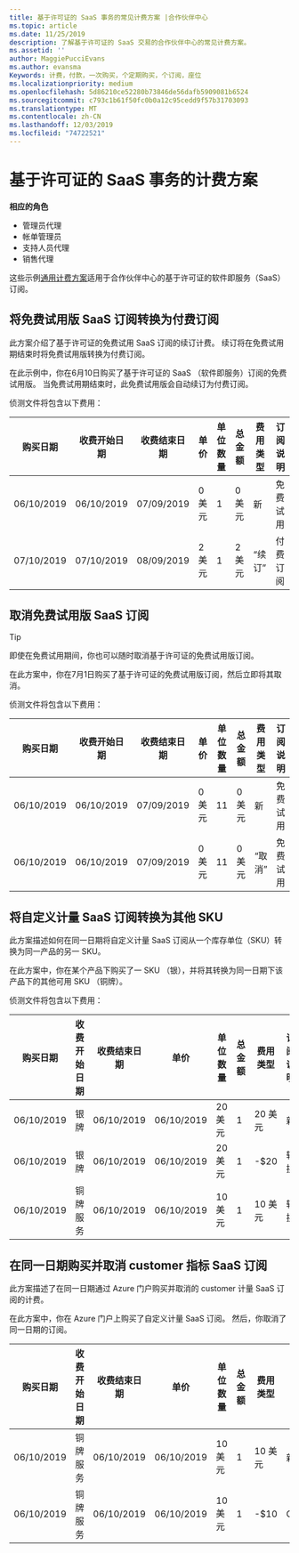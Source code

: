 ```yaml
---
title: 基于许可证的 SaaS 事务的常见计费方案 |合作伙伴中心
ms.topic: article
ms.date: 11/25/2019
description: 了解基于许可证的 SaaS 交易的合作伙伴中心的常见计费方案。
ms.assetid: ''
author: MaggiePucciEvans
ms.author: evansma
Keywords: 计费，付款，一次购买，个定期购买，个订阅，座位
ms.localizationpriority: medium
ms.openlocfilehash: 5d86210ce52280b73846de56dafb5909081b6524
ms.sourcegitcommit: c793c1b61f50fc0b0a12c95cedd9f57b31703093
ms.translationtype: MT
ms.contentlocale: zh-CN
ms.lasthandoff: 12/03/2019
ms.locfileid: "74722521"
---
```

# <a name="billing-scenarios-for-license-based-saas-transactions"></a>基于许可证的 SaaS 事务的计费方案

**相应的角色**

- 管理员代理
- 帐单管理员
- 支持人员代理
- 销售代理


这些示例[通用计费方案](common-billing-scenarios.md)适用于合作伙伴中心的基于许可证的软件即服务（SaaS）订阅。

## <a name="convert-a-free-trial-saas-subscription-to-a-paid-subscription"></a>将免费试用版 SaaS 订阅转换为付费订阅

此方案介绍了基于许可证的免费试用 SaaS 订阅的续订计费。 续订将在免费试用期结束时将免费试用版转换为付费订阅。

在此示例中，你在6月10日购买了基于许可证的 SaaS （软件即服务）订阅的免费试用版。 当免费试用期结束时，此免费试用版会自动续订为付费订阅。

侦测文件将包含以下费用：

| 购买日期 | 收费开始日期 | 收费结束日期 | 单价 | 单位数量 | 总金额 | 费用类型 | 订阅说明 |
| ------------- | ----------------- | --------------- | ---------- | ------------- | ------------ | ----------- | ----------------- |
| 06/10/2019 | 06/10/2019 | 07/09/2019 | 0 美元 | 1 | 0 美元 | 新 | 免费试用 |
| 07/10/2019 | 07/10/2019 | 08/09/2019 | 2 美元 | 1 | 2 美元 | “续订” | 付费订阅 |

## <a name="cancel-a-free-trial-saas-subscription"></a>取消免费试用版 SaaS 订阅

> [!TIP]
> 即使在免费试用期间，你也可以随时取消基于许可证的免费试用版订阅。

在此方案中，你在7月1日购买了基于许可证的免费试用版订阅，然后立即将其取消。

侦测文件将包含以下费用：

| 购买日期 | 收费开始日期 | 收费结束日期 | 单价 | 单位数量 | 总金额 | 费用类型 | 订阅说明 |
| ------------- | ----------------- | --------------- | ---------- | ------------- | ------------ | ----------- | ----------------- |
| 06/10/2019 | 06/10/2019 | 07/09/2019 | 0 美元 | 11 | 0 美元 | 新 | 免费试用 |
| 06/10/2019 | 06/10/2019 | 07/09/2019 | 0 美元 | 11 | 0 美元 | “取消” | 免费试用 |

## <a name="convert-custom-meter-saas-subscription-to-another-sku"></a>将自定义计量 SaaS 订阅转换为其他 SKU

此方案描述如何在同一日期将自定义计量 SaaS 订阅从一个库存单位（SKU）转换为同一产品的另一 SKU。

在此方案中，你在某个产品下购买了一 SKU （银），并将其转换为同一日期下该产品下的其他可用 SKU （铜牌）。

侦测文件将包含以下费用：

| 购买日期 | 收费开始日期 | 收费结束日期 | 单价 | 单位数量 | 总金额 | 费用类型 | 订阅说明 |
| ------------- | ----------------- | --------------- | ---------- | ------------- | ------------ | ----------- | ----------------- |
| 06/10/2019 | 银牌 | 06/10/2019 | 06/10/2019 | 20 美元 | 1 | 20 美元 | 新 | 自定义计量 SaaS 订阅 |
| 06/10/2019 | 银牌 | 06/10/2019 | 06/10/2019 | 20 美元 | 1 | -$20 | 转换 | 自定义计量 SaaS 订阅的按比例 rebill |
| 06/10/2019 | 铜牌服务 | 06/10/2019 | 06/10/2019 | 10 美元 | 1 | 10 美元 | 转换 | 自定义计量 SaaS 订阅 |

## <a name="purchase-and-cancel-a-customer-meter-saas-subscription-on-same-date"></a>在同一日期购买并取消 customer 指标 SaaS 订阅

此方案描述了在同一日期通过 Azure 门户购买并取消的 customer 计量 SaaS 订阅的计费。

在此方案中，你在 Azure 门户上购买了自定义计量 SaaS 订阅。 然后，你取消了同一日期的订阅。

| 购买日期 | 收费开始日期 | 收费结束日期 | 单价 | 单位数量 | 总金额 | 费用类型 | 订阅说明 |
| ------------- | ----------------- | --------------- | ---------- | ------------- | ------------ | ----------- | ----------------- |
| 06/10/2019 | 铜牌服务 | 06/10/2019 | 06/10/2019 | 10 美元 | 1 | 10 美元 | 新 | 自定义计量 SaaS 订阅 |
| 06/10/2019 | 铜牌服务 | 06/10/2019 | 06/10/2019 | 10 美元 | 1 | -$10 | CancelImmediate | 自定义计量 SaaS 订阅 |
